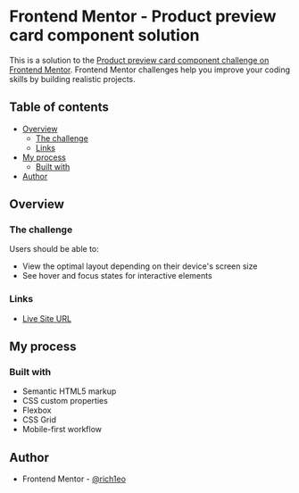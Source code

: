 # Frontend Mentor - Product preview card component solution

This is a solution to the [Product preview card component challenge on Frontend Mentor](https://www.frontendmentor.io/challenges/product-preview-card-component-GO7UmttRfa). Frontend Mentor challenges help you improve your coding skills by building realistic projects.

## Table of contents

- [Overview](#overview)
  - [The challenge](#the-challenge)
  - [Links](#links)
- [My process](#my-process)
  - [Built with](#built-with)
- [Author](#author)

## Overview

### The challenge

Users should be able to:

- View the optimal layout depending on their device's screen size
- See hover and focus states for interactive elements

### Links

- [Live Site URL](https://product-preview-rich1e.netlify.app)

## My process

### Built with

- Semantic HTML5 markup
- CSS custom properties
- Flexbox
- CSS Grid
- Mobile-first workflow

## Author

- Frontend Mentor - [@rich1eo](https://www.frontendmentor.io/profile/rich1eo)
